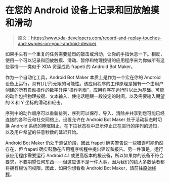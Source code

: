 # 在您的 Android 设备上记录和回放触摸和滑动

> 原文：<https://www.xda-developers.com/record-and-replay-touches-and-swipes-on-your-android-device/>

如果手头有一个重复的任务需要猛烈的敲击或滑动，让你的手指休息一下。相反，使用一个可以记录和回放触摸、滑动、暂停和物理按键的应用程序来为你做所有这些事情——类似于 XDA 资深成员 frapeti 的 Android Bot Maker。

作为一个自动化工具，Android Bot Maker 本质上是作为一个宏在你的 Android 设备上运行，具有(几乎)无限的可能性。该应用程序的工作原理是拥有一个由用户创建的所有自动操作的数字升序“操作列表”，应用程序在运行时以此为基础。可能的动作包括物理按键、文本输入、使电话睡眠一段设定的时间，以及需要输入期望的 X 和 Y 坐标的滑动和轻击。

序列中的动作顺序可以重新排列，序列可以保存、导入、清除并共享到您可能已经连接的各种云和社交网络上。设置允许在 Android Bot Maker 处于活动状态时切换 Android 系统的睡眠阻止，在下拉状态栏中显示停止正在进行的序列的通知，以及用户希望的任意秒数的延迟开始。

Android Bot Maker 仍处于测试阶段，因此 frapeti 确实警告说一些错误可能仍然存在，但 frapeti 确实鼓励在应用程序线程中提出建议和报告。另一件事是，运行该应用程序需要运行 Android 4.1 或更高版本的根设备，所以如果你的设备不符合要求，不要期望任何东西——但这应该不是一件大事，因为我们的绝大多数读者都将拥有根访问权限。因此，如果你想看看 Android Bot Maker，请前往[原始线程](http://forum.xda-developers.com/showthread.php?t=2241770)。